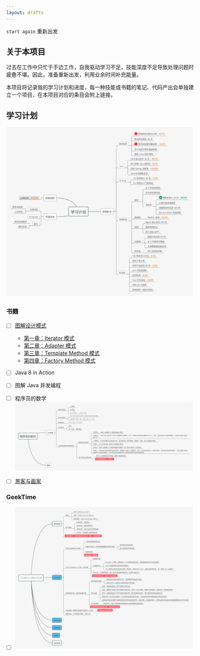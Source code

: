 ```yaml
---
layout: drafts
---
```


`start again` 重新出发

## 关于本项目

过去在工作中只忙于手边工作，自我驱动学习不足，技能深度不足导致处理问题时疲惫不堪。因此，准备重新出发，利用业余时间补充能量。

本项目将记录我的学习计划和进度，每一种技能或书籍的笔记、代码产出会单独建立一个项目，在本项目对应的条目会附上链接。

## 学习计划

![学习计划-MindMap](learning-plan.png)

### 书籍

- [ ] [图解设计模式](https://github.com/N0nb0at/design-pattern)
  - [第一章：Iterator 模式](https://github.com/N0nb0at/design-pattern/tree/dev/src/main/java/cn/n0nb0at/designpattern/chapter_01_iterator)
  - [第二章：Adapter 模式](https://github.com/N0nb0at/design-pattern/tree/dev/src/main/java/cn/n0nb0at/designpattern/chapter_02_adapter)
  - [第三章：Template Method 模式](https://github.com/N0nb0at/design-pattern/tree/dev/src/main/java/cn/n0nb0at/designpattern/chapter_03_template_method)
  - [第四章：Factory Method 模式](https://github.com/N0nb0at/design-pattern/tree/dev/src/main/java/cn/n0nb0at/designpattern/chapter_04_factory_method)

- [ ] Java 8 in Action
- [ ] 图解 Java 并发编程
- [ ] 程序员的数学 ![程序员的数学](programmer's-math.png)
- [ ] [黑客与画家](https://github.com/N0nb0at/N0nb0at.github.io/blob/dev/source/_posts/HackersAndPainters.md)

### GeekTime

- [ ] ![10x程序员工作法](10x-programmer-work-method/10x-programmer-work-method.png)